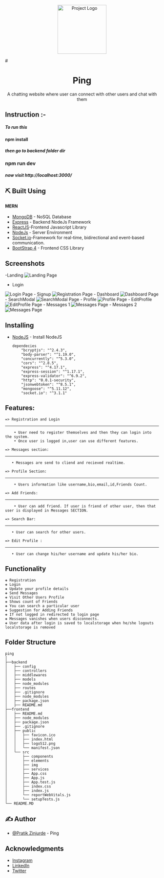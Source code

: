 <p align="center">
<img src="frontend/src/img/logo1.png" alt=" Project Logo" height="160px" >
</p>
# <h1 align="center"><b>Ping</b></h1>
<p align="center">A chatting website where user can connect with other users and chat with them
    <br> 
</p>

## Instruction :-
##### To run this 
#### npm install 
##### then go to backend folder dir 
### npm run dev
##### now visit http://localhost:3000/


## ⛏️ Built Using <a name = "tech_stack"></a>
 #### MERN
- [MongoDB](https://https://www.mysql.com/) - NoSQL Database
- [Express](https://expressjs.com/) - Backend NodeJs Framework
- [ReactJS](https://reactjs.org/)-Frontend Javascript Library
- [NodeJs](https://nodejs.org/en/) - Server Environment
- [Socket.io](https://socket.io/)-Framework for real-time, bidirectional and event-based communication.
- [BootStrap 4](https://getbootstrap.com/) - Frontend CSS Library

## Screenshots <a name = "Screenshots"></a>

-Landing
<img src="Screenshots/Landing.png" alt="Landing Page">
- Login
<img src="Screenshots/Login.png" alt="Login Page">
- Signup
<img src="Screenshots/Registration.png" alt="Registration Page">
- Dashboard
<img src="Screenshots/Dashboard.png" alt="Dashboard Page">
- SearchModal
<img src="Screenshots/SearchModal.png" alt="SearchModal Page">
- Profile
<img src="Screenshots/Profile.png" alt="Profile Page">
- EditProfile 
<img src="Screenshots/EditProfile.png" alt="EditProfile Page">
- Messages 1
<img src="Screenshots/Message1.png" alt="Messages Page">
- Messages 2
<img src="Screenshots/Message2.png" alt="Messages Page">

## Installing
- [NodeJS](https://nodejs.org/en/) - Install NodeJS

      dependecies
          "bcryptjs": "^2.4.3",
          "body-parser": "^1.19.0",
          "concurrently": "^5.3.0",
          "cors": "^2.8.5",
          "express": "^4.17.1",
          "express-session": "^1.17.1",
          "express-validator": "^6.9.2",
          "http": "0.0.1-security",
          "jsonwebtoken": "^8.5.1",
          "mongoose": "^5.11.12",
          "socket.io": "^3.1.1"
          
 ## Features:

    => Registration and Login 
---
        • User need to register themselves and then they can login into the system. 
        • Once user is logged in,user can use different features.

    => Messages section:   
---
       • Messages are send to cliend and recieved realtime.

    => Profile Section: 
---
        • Users information like username,bio,email,id,Friends Count.
    
    => Add Friends:
  ---
        • User can add friend. If user is friend of other user, then that user is displayed in Messages SECTION.

    => Search Bar: 
---
       • User can search for other users. 

    => Edit Profile :
---
       • User can change his/her username and update his/her bio.
   
 ## Functionality
    ❖ Registration
    ❖ Login
    ❖ Update your profile details 
    ❖ Send Messages
    ❖ Visit Other Users Profile
    ❖ Shows count of Friends
    ❖ You can search a particular user
    ❖ Suggestion for Adding Friends
    ❖ If not logged in redirected to login page
    ❖ Messages vanishes when users disconnects.
    ❖ User data after login is saved to localstorage when he/she logouts localstorage is removed
 
## Folder Structure
```
ping
│
├──backend
│   ├── config
│   ├── controllers
│   ├── middlewares
│   ├── models
│   ├── node_modules
│   ├── routes
│   ├── .gitignore
│   ├── node_modules
│   ├── package.json
│   ├── README.md
├──frontend
│   ├── README.md
│   ├── node_modules
│   ├── package.json
│   ├── .gitignore
│   ├── public
│   │   ├── favicon.ico
│   │   ├── index.html
│   │   ├── logo512.png
│   │   └── manifest.json
│   └── src
│       ├── components
│       ├── elements
│       ├── img
│       ├── services
│       ├── App.css
│       ├── App.js
│       ├── App.test.js
│       ├── index.css
│       ├── index.js
│       └── reportWebVitals.js
│       └── setupTests.js
└── README.MD
```
    
 ## ✍️ Author <a name = "authors"></a>
- [@Pratik Zinjurde](https://github.com/pratikpz18) -  Ping

## Acknowledgments
- [Instagram](https://www.instagram.com/?hl=en)
- [LinkedIn](https://www.linkedin.com/in/pratik-zinjurde-2a10b71b1/)
- [Twitter](https://mobile.twitter.com/PratikZinjurde)
    
        



